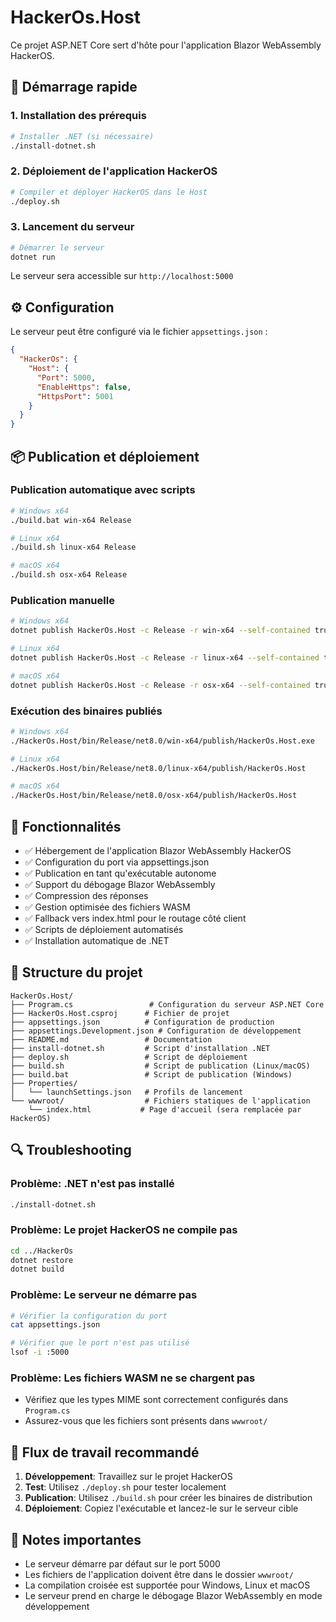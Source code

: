 # HackerOs.Host

Ce projet ASP.NET Core sert d'hôte pour l'application Blazor WebAssembly HackerOS.

## 🚀 Démarrage rapide

### 1. Installation des prérequis

```bash
# Installer .NET (si nécessaire)
./install-dotnet.sh
```

### 2. Déploiement de l'application HackerOS

```bash
# Compiler et déployer HackerOS dans le Host
./deploy.sh
```

### 3. Lancement du serveur

```bash
# Démarrer le serveur
dotnet run
```

Le serveur sera accessible sur `http://localhost:5000`

## ⚙️ Configuration

Le serveur peut être configuré via le fichier `appsettings.json` :

```json
{
  "HackerOs": {
    "Host": {
      "Port": 5000,
      "EnableHttps": false,
      "HttpsPort": 5001
    }
  }
}
```

## 📦 Publication et déploiement

### Publication automatique avec scripts

```bash
# Windows x64
./build.bat win-x64 Release

# Linux x64  
./build.sh linux-x64 Release

# macOS x64
./build.sh osx-x64 Release
```

### Publication manuelle

```bash
# Windows x64
dotnet publish HackerOs.Host -c Release -r win-x64 --self-contained true -p:PublishSingleFile=true

# Linux x64
dotnet publish HackerOs.Host -c Release -r linux-x64 --self-contained true -p:PublishSingleFile=true

# macOS x64
dotnet publish HackerOs.Host -c Release -r osx-x64 --self-contained true -p:PublishSingleFile=true
```

### Exécution des binaires publiés

```bash
# Windows x64
./HackerOs.Host/bin/Release/net8.0/win-x64/publish/HackerOs.Host.exe

# Linux x64
./HackerOs.Host/bin/Release/net8.0/linux-x64/publish/HackerOs.Host

# macOS x64
./HackerOs.Host/bin/Release/net8.0/osx-x64/publish/HackerOs.Host
```

## 🔧 Fonctionnalités

- ✅ Hébergement de l'application Blazor WebAssembly HackerOS
- ✅ Configuration du port via appsettings.json
- ✅ Publication en tant qu'exécutable autonome
- ✅ Support du débogage Blazor WebAssembly
- ✅ Compression des réponses
- ✅ Gestion optimisée des fichiers WASM
- ✅ Fallback vers index.html pour le routage côté client
- ✅ Scripts de déploiement automatisés
- ✅ Installation automatique de .NET

## 📂 Structure du projet

```
HackerOs.Host/
├── Program.cs                 # Configuration du serveur ASP.NET Core
├── HackerOs.Host.csproj      # Fichier de projet
├── appsettings.json          # Configuration de production
├── appsettings.Development.json # Configuration de développement
├── README.md                 # Documentation
├── install-dotnet.sh         # Script d'installation .NET
├── deploy.sh                 # Script de déploiement
├── build.sh                  # Script de publication (Linux/macOS)
├── build.bat                 # Script de publication (Windows)
├── Properties/
│   └── launchSettings.json   # Profils de lancement
└── wwwroot/                  # Fichiers statiques de l'application
    └── index.html           # Page d'accueil (sera remplacée par HackerOS)
```

## 🔍 Troubleshooting

### Problème: .NET n'est pas installé
```bash
./install-dotnet.sh
```

### Problème: Le projet HackerOS ne compile pas
```bash
cd ../HackerOs
dotnet restore
dotnet build
```

### Problème: Le serveur ne démarre pas
```bash
# Vérifier la configuration du port
cat appsettings.json

# Vérifier que le port n'est pas utilisé
lsof -i :5000
```

### Problème: Les fichiers WASM ne se chargent pas
- Vérifiez que les types MIME sont correctement configurés dans `Program.cs`
- Assurez-vous que les fichiers sont présents dans `wwwroot/`

## 🚦 Flux de travail recommandé

1. **Développement**: Travaillez sur le projet HackerOS
2. **Test**: Utilisez `./deploy.sh` pour tester localement
3. **Publication**: Utilisez `./build.sh` pour créer les binaires de distribution
4. **Déploiement**: Copiez l'exécutable et lancez-le sur le serveur cible

## 📝 Notes importantes

- Le serveur démarre par défaut sur le port 5000
- Les fichiers de l'application doivent être dans le dossier `wwwroot/`
- La compilation croisée est supportée pour Windows, Linux et macOS
- Le serveur prend en charge le débogage Blazor WebAssembly en mode développement
